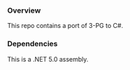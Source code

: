 ﻿### Overview
This repo contains a port of 3-PG to C#.

### Dependencies
This is a .NET 5.0 assembly.